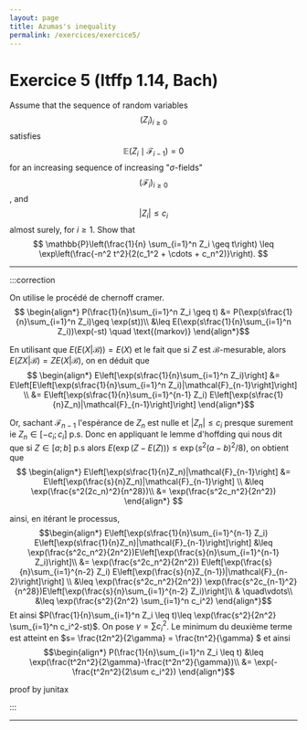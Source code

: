 ```yaml
---
layout: page
title: Azumas's inequality
permalink: /exercices/exercice5/
---
```


# Exercice 5 (ltffp 1.14, Bach)

Assume that the sequence of random variables $$(Z_i)_{i \geq 0}$$ satisfies $$\mathbb{E}(Z_i \mid \mathcal{F}_{i-1}) = 0$$ for an increasing sequence of increasing "$\sigma$-fields" $$(\mathcal{F}_i)_{i \geq 0}$$, and $$|Z_i| \leq c_i$$ almost surely, for $i \geq 1$. Show that
$$
\mathbb{P}\left(\frac{1}{n} \sum_{i=1}^n Z_i \geq t\right) \leq \exp\left(\frac{-n^2 t^2}{2(c_1^2 + \cdots + c_n^2)}\right).
$$

---

:::correction 

On utilise le procédé de chernoff cramer.
$$
\begin{align*}
    P(\frac{1}{n}\sum_{i=1}^n Z_i \geq t) &= P(\exp(s\frac{1}{n}\sum_{i=1}^n Z_i)\geq \exp(st))\\
            &\leq E(\exp(s\frac{1}{n}\sum_{i=1}^n Z_i))\exp(-st) \quad \text{(markov)}
\end{align*}$$

En utilisant que $E(E(X|\mathcal{B})) = E(X)$ et le fait que si $Z$ est $\mathcal{B}$-mesurable, alors $E(ZX|\mathcal{B}) = ZE(X|\mathcal{B})$, on en déduit que 
$$
\begin{align*}
    E\left[\exp(s\frac{1}{n}\sum_{i=1}^n Z_i)\right] &= E\left[E\left[\exp(s\frac{1}{n}\sum_{i=1}^n Z_i)|\mathcal{F}_{n-1}\right]\right] \\
    &= E\left[\exp(s\frac{1}{n}\sum_{i=1}^{n-1} Z_i) E\left[\exp(s\frac{1}{n}Z_n)|\mathcal{F}_{n-1}\right]\right]
\end{align*}$$

Or, sachant $\mathcal{F}_{n-1}$ l'espérance de $Z_n$ est nulle et $|Z_n| \leq c_i$ presque surement ie $Z_n \in [-c_i;c_i]$ p.s. Donc en appliquant le lemme d'hoffding qui nous dit que si $Z \in [a;b]$ p.s alors $E(\exp(Z-E(Z))) \leq \exp(s^2(a-b)^2/8)$, on obtient que 
$$
\begin{align*}
    E\left[\exp(s\frac{1}{n}Z_n)|\mathcal{F}_{n-1}\right] &= E\left[\exp(\frac{s}{n}Z_n)|\mathcal{F}_{n-1}\right] \\
            &\leq \exp(\frac{s^2(2c_n)^2}{n^28})\\
            &= \exp(\frac{s^2c_n^2}{2n^2})
\end{align*}
$$

ainsi, en itérant le processus, 
$$\begin{align*}
E\left[\exp(s\frac{1}{n}\sum_{i=1}^{n-1} Z_i) E\left[\exp(s\frac{1}{n}Z_n)|\mathcal{F}_{n-1}\right]\right] 
&\leq \exp(\frac{s^2c_n^2}{2n^2})E\left[\exp(\frac{s}{n}\sum_{i=1}^{n-1} Z_i)\right]\\
&= \exp(\frac{s^2c_n^2}{2n^2}) E\left[\exp(\frac{s}{n}\sum_{i=1}^{n-2} Z_i) E\left[\exp(\frac{s}{n}Z_{n-1})|\mathcal{F}_{n-2}\right]\right] \\
&\leq \exp(\frac{s^2c_n^2}{2n^2}) \exp(\frac{s^2c_{n-1}^2}{n^28})E\left[\exp(\frac{s}{n}\sum_{i=1}^{n-2} Z_i)\right]\\
& \quad\vdots\\
&\leq  \exp(\frac{s^2}{2n^2} \sum_{i=1}^n c_i^2)
\end{align*}$$
Et ainsi $P(\frac{1}{n}\sum_{i=1}^n Z_i \leq t)\leq \exp(\frac{s^2}{2n^2} \sum_{i=1}^n c_i^2-st)$. On pose $\gamma = \sum c_i^2$. Le minimum du deuxième terme est atteint en $s= \frac{t2n^2}{2\gamma} = \frac{tn^2}{\gamma} $ et ainsi
$$\begin{align*}
    P(\frac{1}{n}\sum_{i=1}^n Z_i \leq t) &\leq \exp(\frac{t^2n^2}{2\gamma}-\frac{t^2n^2}{\gamma})\\
            &= \exp(-\frac{t^2n^2}{2\sum c_i^2})
\end{align*}$$

proof by junitax

:::

---
